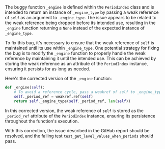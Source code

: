 The buggy function `_engine` is defined within the `PeriodIndex` class and is intended to return an instance of `_engine_type` by passing a weak reference of `self` as an argument to `_engine_type`. The issue appears to be related to the weak reference being dropped before its intended use, resulting in the `_engine` function returning a `None` instead of the expected instance of `_engine_type`.

To fix this bug, it's necessary to ensure that the weak reference of `self` is maintained until its use within `_engine_type`. One potential strategy for fixing the bug is to modify the `_engine` function to properly handle the weak reference by maintaining it until the intended use. This can be achieved by storing the weak reference as an attribute of the `PeriodIndex` instance, ensuring it persists for as long as needed.

Here's the corrected version of the `_engine` function:

```python
def _engine(self):
    # To avoid a reference cycle, pass a weakref of self to _engine_type.
    self._period_ref = weakref.ref(self)
    return self._engine_type(self._period_ref, len(self))
```

In this corrected version, the weak reference of `self` is stored as the `_period_ref` attribute of the `PeriodIndex` instance, ensuring its persistence throughout the function's execution.

With this correction, the issue described in the GitHub report should be resolved, and the failing test `test_get_level_values_when_periods` should pass.